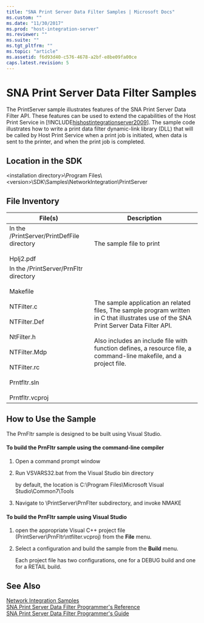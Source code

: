 ```yaml
---
title: "SNA Print Server Data Filter Samples | Microsoft Docs"
ms.custom: ""
ms.date: "11/30/2017"
ms.prod: "host-integration-server"
ms.reviewer: ""
ms.suite: ""
ms.tgt_pltfrm: ""
ms.topic: "article"
ms.assetid: f6d93d40-c576-4678-a2bf-e8be09fa00ce
caps.latest.revision: 5
---
```

# SNA Print Server Data Filter Samples
The PrintServer sample illustrates features of the SNA Print Server Data Filter API. These features can be used to extend the capabilities of the Host Print Service in [!INCLUDE[hishostintegrationserver2009](../includes/hishostintegrationserver2009-md.md)]. The sample code illustrates how to write a print data filter dynamic-link library (DLL) that will be called by Host Print Service when a print job is initiated, when data is sent to the printer, and when the print job is completed.  
  
## Location in the SDK  
 \<installation directory>\Program Files\\<version\>\SDK\Samples\NetworkIntegration\PrintServer  
  
## File Inventory  
  
|File(s)|Description|  
|---------------|-----------------|  
|In the /PrintServer/PrintDefFile directory<br /><br /> Hplj2.pdf|The sample file to print|  
|In the /PrintServer/PrnFltr directory<br /><br /> Makefile<br /><br /> NTFilter.c<br /><br /> NTFilter.Def<br /><br /> NtFilter.h<br /><br /> NTFilter.Mdp<br /><br /> NTFilter.rc<br /><br /> Prntfltr.sln<br /><br /> Prntfltr.vcproj|The sample application an related files, The sample program written in C that illustrates use of the SNA Print Server Data Filter API.<br /><br /> Also includes an include file with function defines, a resource file, a command-line makefile, and a project file.|  
  
## How to Use the Sample  
 The PrnFltr sample is designed to be built using Visual Studio.  
  
#### To build the PrnFltr sample using the command-line compiler  
  
1.  Open a command prompt window  
  
2.  Run VSVARS32.bat from the Visual Studio bin directory  
  
     by default, the location is C:\Program Files\Microsoft Visual Studio\Common7\Tools  
  
3.  Navigate to \PrintServer\PrnFlter subdirectory, and invoke NMAKE  
  
#### To build the PrnFltr sample using Visual Studio  
  
1.  open the appropriate Visual C++ project file (PrintServer\PrnFltr\ntfilter.vcproj) from the **File** menu.  
  
2.  Select a configuration and build the sample from the **Build** menu.  
  
     Each project file has two configurations, one for a DEBUG build and one for a RETAIL build.  
  
## See Also  
 [Network Integration Samples](../core/network-integration-samples.md)   
 [SNA Print Server Data Filter Programmer's Reference](../core/sna-print-server-data-filter-programmer-s-reference2.md)   
 [SNA Print Server Data Filter Programmer's Guide](../core/sna-print-server-data-filter-programmer-s-guide1.md)